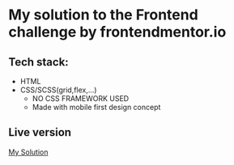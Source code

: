 # My solution to the Frontend challenge by frontendmentor.io

## Tech stack: 
* HTML
* CSS/SCSS(grid,flex,...) 
   * NO CSS FRAMEWORK USED
   * Made with mobile first design concept
## Live version
[My Solution](https://sinamoraddar.github.io/Fylo-landing-page-with-detailed-integrations-section/) 
